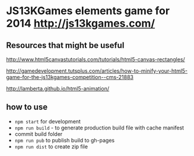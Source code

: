 # JS13KGames elements game for 2014 http://js13kgames.com/

## Resources that might be useful

http://www.html5canvastutorials.com/tutorials/html5-canvas-rectangles/

http://gamedevelopment.tutsplus.com/articles/how-to-minify-your-html5-game-for-the-js13kgames-competition--cms-21883

http://lamberta.github.io/html5-animation/

## how to use

* `npm start` for development
* `npm run build` - to generate production build file with cache manifest
* commit build folder
* `npm run pub` to publish build to gh-pages
* `npm run dist` to create zip file